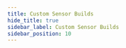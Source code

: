 ```yaml
---
title: Custom Sensor Builds
hide_title: true
sidebar_label: Custom Sensor Builds
sidebar_position: 10
---
```


